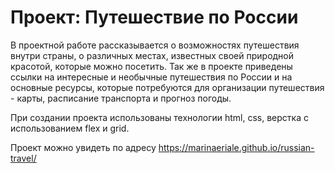 # Проект: Путешествие по России

В проектной работе рассказывается о возможностях путешествия внутри страны, о различных местах, известных своей природной красотой, которые можно посетить. Так же в проекте приведены ссылки на интересные и необычные путешествия по России и на основные ресурсы, которые потребуются для организации путешествия - карты, расписание транспорта и прогноз погоды.


При создании проекта использованы технологии html, css, верстка с использованием flex и grid.

Проект можно увидеть по адресу https://marinaeriale.github.io/russian-travel/
